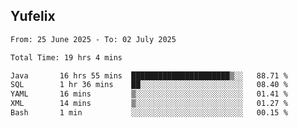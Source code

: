 ## Yufelix

<!--START_SECTION:waka-->

```txt
From: 25 June 2025 - To: 02 July 2025

Total Time: 19 hrs 4 mins

Java       16 hrs 55 mins  ██████████████████████▒░░   88.71 %
SQL        1 hr 36 mins    ██░░░░░░░░░░░░░░░░░░░░░░░   08.40 %
YAML       16 mins         ▒░░░░░░░░░░░░░░░░░░░░░░░░   01.41 %
XML        14 mins         ▒░░░░░░░░░░░░░░░░░░░░░░░░   01.27 %
Bash       1 min           ░░░░░░░░░░░░░░░░░░░░░░░░░   00.15 %
```

<!--END_SECTION:waka-->

